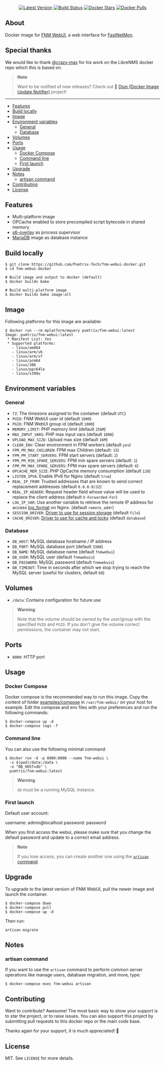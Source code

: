 <p align="center">
  <a href="https://hub.docker.com/r/pumtrix/fnm-webui/tags?page=1&ordering=last_updated"><img src="https://img.shields.io/github/v/tag/pumtrix/fnm-webui?label=version&style=flat-square" alt="Latest Version"></a>
  <a href="https://github.com/pumtrix/fnm-webui/actions?workflow=build"><img src="https://img.shields.io/github/actions/workflow/status/pumtrix/fnm-webui/build.yml?branch=master&label=build&logo=github&style=flat-square" alt="Build Status"></a>
  <a href="https://hub.docker.com/r/pumtrix/fnm-webui/"><img src="https://img.shields.io/docker/stars/pumtrix/fnm-webui.svg?style=flat-square&logo=docker" alt="Docker Stars"></a>
  <a href="https://hub.docker.com/r/pumtrix/fnm-webui/"><img src="https://img.shields.io/docker/pulls/pumtrix/fnm-webui.svg?style=flat-square&logo=docker" alt="Docker Pulls"></a>
</p>

## About

Docker image for [FNM WebUI](https://github.com/Pumtrix-Tech/fnm-webui/), a web interface for [FastNetMon](https://fastnetmon.com).

## Special thanks

We would like to thank [@crazy-max](https://github.com/crazy-max) for his work on the LibreNMS docker repo which this is based on.

> **Note**
> 
> Want to be notified of new releases? Check out 🔔 [Diun (Docker Image Update Notifier)](https://github.com/crazy-max/diun)
> project!

___

* [Features](#features)
* [Build locally](#build-locally)
* [Image](#image)
* [Environment variables](#environment-variables)
  * [General](#general)
  * [Database](#database)
* [Volumes](#volumes)
* [Ports](#ports)
* [Usage](#usage)
  * [Docker Compose](#docker-compose)
  * [Command line](#command-line)
  * [First launch](#first-launch)
* [Upgrade](#upgrade)
* [Notes](#notes)
  * [artisan command](#artisan-command)
* [Contributing](#contributing)
* [License](#license)

## Features

* Multi-platform image
* OPCache enabled to store precompiled script bytecode in shared memory
* [s6-overlay](https://github.com/just-containers/s6-overlay/) as process supervisor
* [MariaDB](https://github.com/docker-library/mariadb) image as database instance

## Build locally

```console
$ git clone https://github.com/Pumtrix-Tech/fnm-webui-docker.git
$ cd fnm-webui-docker

# Build image and output to docker (default)
$ docker buildx bake

# Build multi-platform image
$ docker buildx bake image-all
```

## Image

Following platforms for this image are available:

```
$ docker run --rm mplatform/mquery pumtrix/fnm-webui:latest
Image: pumtrix/fnm-webui:latest
 * Manifest List: Yes
 * Supported platforms:
   - linux/amd64
   - linux/arm/v6
   - linux/arm/v7
   - linux/arm64
   - linux/386
   - linux/ppc64le
   - linux/s390x
```

## Environment variables

### General

* `TZ`: The timezone assigned to the container (default `UTC`)
* `PUID`: FNM WebUI user id (default `1000`)
* `PGID`: FNM WebUI group id (default `1000`)
* `MEMORY_LIMIT`: PHP memory limit (default `256M`)
* `MAX_INPUT_VARS`: PHP max input vars (default `1000`)
* `UPLOAD_MAX_SIZE`: Upload max size (default `16M`)
* `CLEAR_ENV`: Clear environment in FPM workers (default `yes`)
* `FPM_PM_MAX_CHILDREN`: FPM max Children (default: `15`)
* `FPM_PM_START_SERVERS`: FPM start servers (default: `2`)
* `FPM_PM_MIN_SPARE_SERVERS`: FPM min spare servers (default: `1`)
* `FPM_PM_MAX_SPARE_SERVERS`: FPM max spare servers (default: `6`)
* `OPCACHE_MEM_SIZE`: PHP OpCache memory consumption (default `128`)
* `LISTEN_IPV6`: Enable IPv6 for Nginx (default `true`)
* `REAL_IP_FROM`: Trusted addresses that are known to send correct replacement addresses (default `0.0.0.0/32`)
* `REAL_IP_HEADER`: Request header field whose value will be used to replace the client address (default `X-Forwarded-For`)
* `LOG_IP_VAR`: Use another variable to retrieve the remote IP address for access [log_format](http://nginx.org/en/docs/http/ngx_http_log_module.html#log_format) on Nginx. (default `remote_addr`)
* `SESSION_DRIVER`: [Driver to use for session storage](https://github.com/Pumtrix-Tech/fnm-webui/blob/master/config/session.php) (default `file`)
* `CACHE_DRIVER`: [Driver to use for cache and locks](https://github.com/Pumtrix-Tech/fnm-webui/blob/master/config/cache.php) (default `database`)

### Database

* `DB_HOST`: MySQL database hostname / IP address
* `DB_PORT`: MySQL database port (default `3306`)
* `DB_NAME`: MySQL database name (default `fnmwebui`)
* `DB_USER`: MySQL user (default `fnmwebuis`)
* `DB_PASSWORD`: MySQL password (default `fnmwebuis`)
* `DB_TIMEOUT`: Time in seconds after which we stop trying to reach the MySQL server (useful for clusters, default `60`)

## Volumes

* `/data`: Contains configuration for future use

> **Warning**
>
> Note that the volume should be owned by the user/group with the specified
> `PUID` and `PGID`. If you don't give the volume correct permissions, the
> container may not start.

## Ports

* `8000`: HTTP port

## Usage

### Docker Compose

Docker compose is the recommended way to run this image. Copy the content of
folder [examples/compose](examples/compose) in `/var/fnm-webui/` on your host
for example. Edit the compose and env files with your preferences and run the
following commands:

```console
$ docker-compose up -d
$ docker-compose logs -f
```

### Command line

You can also use the following minimal command:

```console
$ docker run -d -p 8000:8000 --name fnm-webui \
  -v $(pwd)/data:/data \
  -e "DB_HOST=db" \
  pumtrix/fnm-webui:latest
```

> **Warning**
>
> `db` must be a running MySQL instance.

### First launch

Default user account:

username: admin@localhost
password: password

When you first access the webui, please make sure that you change the default password and update to a correct email address.

> **Note**
>
> If you lose access, you can create another one using the [`artisan` command](#artisan-command).

## Upgrade

To upgrade to the latest version of FNM WebUI, pull the newer image and launch
the container.

```console
$ docker-compose down
$ docker-compose pull
$ docker-compose up -d
```

Then run:

```console
artisan migrate
```

## Notes

### artisan command

If you want to use the `artisan` command to perform common server operations like
manage users, database migration, and more, type:

```console
$ docker-compose exec fnm-webui artisan
```

## Contributing

Want to contribute? Awesome! The most basic way to show your support is to star the project, or to raise issues. You
can also support this project by submitting pull requests to this docker repo or the main code base.

Thanks again for your support, it is much appreciated! :pray:

## License

MIT. See `LICENSE` for more details.
